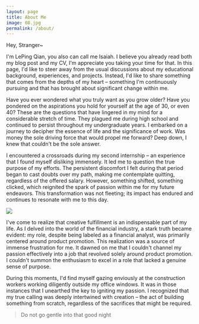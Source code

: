 ```yaml
---
layout: page
title: About Me
image: 08.jpg
permalink: /about/
---
```


Hey, Stranger~ 

I'm LePing Qian, you also can call me Isaiah. I believe you already read both my blog post and my CV, I'm appreciate you taking your time for that. In this page, I'd like to steer away from the usual discussions about my educational background, experiences, and projects. Instead, I'd like to share something that comes from the depths of my heart – something I'm continuously pursuing and that has brought about significant change within me.

Have you ever wondered what you truly want as you grow older? Have you pondered on the aspirations you hold for yourself at the age of 30, or even 40? These are the questions that have lingered in my mind for a considerable stretch of time. They plagued me during high school and continued to persist throughout my undergraduate years. I embarked on a journey to decipher the essence of life and the significance of work. Was money the sole driving force that would propel me forward? Deep down, I knew that couldn't be the sole answer.

I encountered a crossroads during my second internship – an experience that I found myself disliking immensely. It led me to question the true purpose of my efforts. The persistent discomfort I felt during that period began to cast doubts over my path, making me contemplate quitting, regardless of the offered salary. However, something shifted, something clicked, which reignited the spark of passion within me for my future endeavors. This transformation was not fleeting; its impact has endured and continues to resonate with me to this day.

![]({{site.baseurl}}/img/10.jpg)

I've come to realize that creative fulfillment is an indispensable part of my life. As I delved into the world of the financial industry, a stark truth became evident: my role, despite being labeled as a financial analyst, was primarily centered around product promotion. This realization was a source of immense frustration for me. It dawned on me that I couldn't channel my passion effectively into a job that revolved solely around product promotion. I couldn't summon the enthusiasm to excel in a role that lacked a genuine sense of purpose.

During this moments, I'd find myself gazing enviously at the construction workers working diligently outside my office windows. It was in those instances that I unearthed the key to igniting my passion. I recognized that my true calling was deeply intertwined with creation – the act of building something from scratch, regardless of the sacrifices that might be required.

> Do not go gentle into that good night